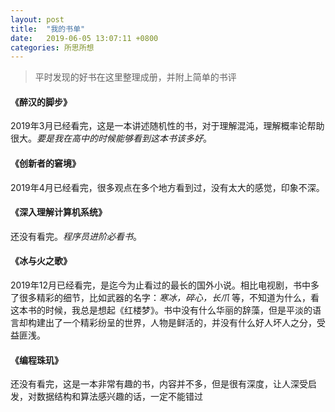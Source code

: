 ```yaml
---
layout: post
title:  "我的书单"
date:	2019-06-05 13:07:11 +0800
categories: 所思所想
---
```


> 平时发现的好书在这里整理成册，并附上简单的书评



#### 《醉汉的脚步》

2019年3月已经看完，这是一本讲述随机性的书，对于理解混沌，理解概率论帮助很大。*要是我在高中的时候能够看到这本书该多好*。



#### 《创新者的窘境》

2019年4月已经看完，很多观点在多个地方看到过，没有太大的感觉，印象不深。



#### 《深入理解计算机系统》

还没有看完。*程序员进阶必看书*。



#### 《冰与火之歌》

2019年12月已经看完，是迄今为止看过的最长的国外小说。相比电视剧，书中多了很多精彩的细节，比如武器的名字：*寒冰，碎心，长爪* 等，不知道为什么，看这本书的时候，我总是想起《红楼梦》。书中没有什么华丽的辞藻，但是平淡的语言却构建出了一个精彩纷呈的世界，人物是鲜活的，并没有什么好人坏人之分，受益匪浅。



#### 《编程珠玑》

还没有看完，这是一本非常有趣的书，内容并不多，但是很有深度，让人深受启发，对数据结构和算法感兴趣的话，一定不能错过


